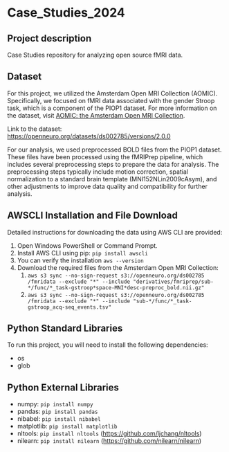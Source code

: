 # Case_Studies_2024

## Project description
Case Studies repository for analyzing open source fMRI data.

## Dataset 
For this project, we utilized the Amsterdam Open MRI Collection (AOMIC). Specifically, we focused on fMRI data associated with the gender Stroop task, which is a component of the PIOP1 dataset. For more information on the dataset, visit [AOMIC: the Amsterdam Open MRI Collection](https://nilab-uva.github.io/AOMIC.github.io/).

Link to the dataset: https://openneuro.org/datasets/ds002785/versions/2.0.0

For our analysis, we used preprocessed BOLD files from the PIOP1 dataset. These files have been processed using the fMRIPrep pipeline, which includes several preprocessing steps to prepare the data for analysis. The preprocessing steps typically include motion correction, spatial normalization to a standard brain template (MNI152NLin2009cAsym), and other adjustments to improve data quality and compatibility for further analysis.

## AWSCLI Installation and File Download 
Detailed instructions for downloading the data using AWS CLI are provided:
1. Open Windows PowerShell or Command Prompt.
2. Install AWS CLI using pip: `pip install awscli`
3. You can verify the installation `aws --version`
4. Download the required files from the Amsterdam Open MRI Collection:
     1. `aws s3 sync --no-sign-request s3://openneuro.org/ds002785 /fmridata --exclude "*" --include "derivatives/fmriprep/sub-*/func/*_task-gstroop*space-MNI*desc-preproc_bold.nii.gz"`
     2. `aws s3 sync --no-sign-request s3://openneuro.org/ds002785 /fmridata --exclude "*" --include "sub-*/func/*_task-gstroop_acq-seq_events.tsv"
`
## Python Standard Libraries
To run this project, you will need to install the following dependencies:
- os
- glob

## Python External Libraries
- numpy: `pip install numpy`
- pandas: `pip install pandas`
- nibabel: `pip install nibabel`
- matplotlib: `pip install matplotlib`
- nltools: `pip install nltools` (https://github.com/ljchang/nltools)
- nilearn: `pip install nilearn` (https://github.com/nilearn/nilearn)

